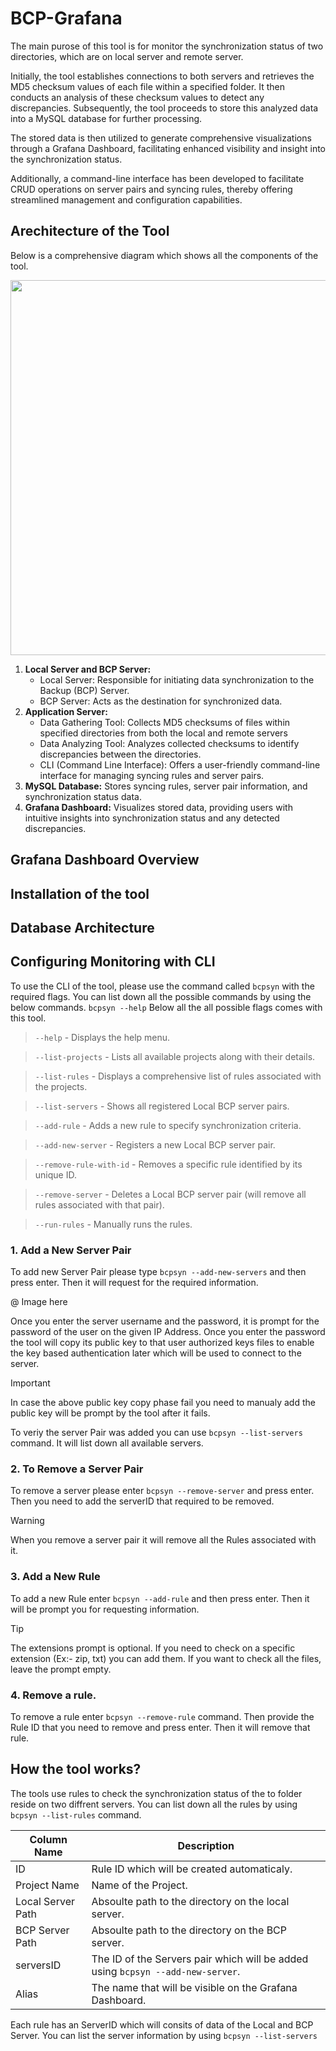 # BCP-Grafana

The main purose of this tool is for monitor the synchronization status of two directories, which are on local server and remote server.

Initially, the tool establishes connections to both servers and retrieves the MD5 checksum values of each file within a specified folder. It then conducts an analysis of these checksum values to detect any discrepancies. Subsequently, the tool proceeds to store this analyzed data into a MySQL database for further processing.

The stored data is then utilized to generate comprehensive visualizations through a Grafana Dashboard, facilitating enhanced visibility and insight into the synchronization status.

Additionally, a command-line interface has been developed to facilitate CRUD operations on server pairs and syncing rules, thereby offering streamlined management and configuration capabilities.

## Arechitecture of the Tool

Below is a comprehensive diagram which shows all the components of the tool.

<img src="https://github.com/PasinduBhagya/BCP-Grafana/assets/63937160/4e2a7c8f-9137-4e29-9b7d-8e68d2db936a" width="600">

1. **Local Server and BCP Server:**
    - Local Server: Responsible for initiating data synchronization to the Backup (BCP) Server.
    - BCP Server: Acts as the destination for synchronized data.
2. **Application Server:**
    - Data Gathering Tool: Collects MD5 checksums of files within specified directories from both the local and remote servers
    - Data Analyzing Tool: Analyzes collected checksums to identify discrepancies between the directories.
    - CLI (Command Line Interface): Offers a user-friendly command-line interface for managing syncing rules and server pairs.
3. **MySQL Database:** Stores syncing rules, server pair information, and synchronization status data.
4. **Grafana Dashboard:** Visualizes stored data, providing users with intuitive insights into synchronization status and any detected discrepancies.


## Grafana Dashboard Overview

## Installation of the tool

## Database Architecture

## Configuring Monitoring with CLI

To use the CLI of the tool, please use the command called `bcpsyn` with the required flags. You can list down all the possible commands by using the below commands. 
`bcpsyn --help`
Below all the all possible flags comes with this tool.
>`--help` - Displays the help menu.

> `--list-projects` - Lists all available projects along with their details.

> `--list-rules` - Displays a comprehensive list of rules associated with the projects.

> `--list-servers` - Shows all registered Local BCP server pairs.

> `--add-rule` - Adds a new rule to specify synchronization criteria.

> `--add-new-server` - Registers a new Local BCP server pair.

> `--remove-rule-with-id` - Removes a specific rule identified by its unique ID.

> `--remove-server` - Deletes a Local BCP server pair (will remove all rules associated with that pair).

> `--run-rules` - Manually runs the rules.

### 1. Add a New Server Pair
To add  new Server Pair please type `bcpsyn --add-new-servers` and then press enter. Then it will request for the required information. 

@ Image here

Once you enter the server username and the password, it is prompt for the password of the user on the given IP Address. Once you enter the password the tool will copy its public key to that user authorized keys files to enable the key based authentication later which will be used to connect to the server.
> [!IMPORTANT]
> In case the above public key copy phase fail you need to manualy add the public key will be prompt by the tool after it fails.

To veriy the server Pair was added you can use `bcpsyn --list-servers` command. It will list down all available servers.
### 2. To Remove a Server Pair
To remove a server please enter `bcpsyn --remove-server` and press enter. Then you need to add the serverID that required to be removed. 

> [!WARNING]
> When you remove a server pair it will remove all the Rules associated with it.

### 3. Add a New Rule
To add a new Rule enter `bcpsyn --add-rule` and then press enter. Then it will be prompt you for requesting information. 

> [!TIP]
> The extensions prompt is optional. If you need to check on a specific extension (Ex:- zip, txt) you can add them. If you want to check all the files, leave the prompt empty.

### 4. Remove a rule.
To remove a rule enter `bcpsyn --remove-rule` command. Then provide the Rule ID that you need to remove and press enter. Then it will remove that rule.


## How the tool works?
The tools use rules to check the synchronization status of the to folder reside on two diffrent servers. You can list down all the rules by using `bcpsyn --list-rules` command.

Column Name  | Description
------------- | -------------
ID  | Rule ID which will be created automaticaly.
Project Name  | Name of the Project.
Local Server Path  | Absoulte path to the directory on the local server. 
BCP Server Path  | Absoulte path to the directory on the BCP server. 
serversID | The ID of the Servers pair which will be added using `bcpsyn --add-new-server`.
Alias  | The name that will be visible on the Grafana Dashboard.

Each rule has an ServerID which will consits of data of the Local and BCP Server. You can list the server information by using `bcpsyn --list-servers`

